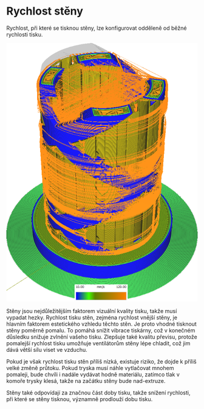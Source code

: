 Rychlost stěny
====
Rychlost, při které se tisknou stěny, lze konfigurovat odděleně od běžné rychlosti tisku.

![Různé struktury tištěné různými rychlostmi](../../../articles/images/speed_difference.png)

Stěny jsou nejdůležitějším faktorem vizuální kvality tisku, takže musí vypadat hezky. Rychlost tisku stěn, zejména rychlost vnější stěny, je hlavním faktorem estetického vzhledu těchto stěn. Je proto vhodné tisknout stěny poměrně pomalu. To pomáhá snížit vibrace tiskárny, což v konečném důsledku snižuje zvlnění vašeho tisku. Zlepšuje také kvalitu převisu, protože pomalejší rychlost tisku umožňuje ventilátorům stěny lépe chladit, což jim dává větší sílu viset ve vzduchu.

Pokud je však rychlost tisku stěn příliš nízká, existuje riziko, že dojde k příliš velké změně průtoku. Pokud tryska musí náhle vytlačovat mnohem pomaleji, bude chvíli i nadále vydávat hodně materiálu, zatímco tlak v komoře trysky klesá, takže na začátku stěny bude nad-extruze.

Stěny také odpovídají za značnou část doby tisku, takže snížení rychlosti, při které se stěny tisknou, významně prodlouží dobu tisku.
